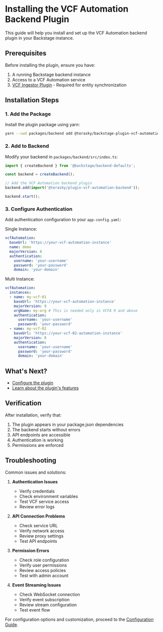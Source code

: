 # Installing the VCF Automation Backend Plugin

This guide will help you install and set up the VCF Automation backend plugin in your Backstage instance.

## Prerequisites

Before installing the plugin, ensure you have:

1. A running Backstage backend instance
2. Access to a VCF Automation service
3. [VCF Ingestor Plugin](../ingestor/about.md) - Required for entity synchronization

## Installation Steps

### 1. Add the Package

Install the plugin package using yarn:

```bash
yarn --cwd packages/backend add @terasky/backstage-plugin-vcf-automation-backend
```

### 2. Add to Backend

Modify your backend in `packages/backend/src/index.ts`:

```typescript
import { createBackend } from '@backstage/backend-defaults';

const backend = createBackend();

// Add the VCF Automation backend plugin
backend.add(import('@terasky/plugin-vcf-automation-backend'));

backend.start();
```

### 3. Configure Authentication

Add authentication configuration to your `app-config.yaml`:

Single Instance:  
```yaml
vcfAutomation:
  baseUrl: 'https://your-vcf-automation-instance'
  name: demo
  majorVersion: 8
  authentication:
    username: 'your-username'
    password: 'your-password'
    domain: 'your-domain'
```
  
Multi Instance:  
```yaml
vcfAutomation:
  instances:
  - name: my-vcf-01
    baseUrl: 'https://your-vcf-automation-instance'
    majorVersion: 9
    orgName: my-org # This is needed only in VCFA 9 and above
    authentication:
      username: 'your-username'
      password: 'your-password'
  - name: my-vcf-02
    baseUrl: 'https://your-vcf-02-automation-instance'
    majorVersion: 8
    authentication:
      username: 'your-username'
      password: 'your-password'
      domain: 'your-domain'
```

## What's Next?

- [Configure the plugin](configure.md)
- [Learn about the plugin's features](about.md)

## Verification

After installation, verify that:

1. The plugin appears in your package.json dependencies
2. The backend starts without errors
3. API endpoints are accessible
4. Authentication is working
5. Permissions are enforced

## Troubleshooting

Common issues and solutions:

1. **Authentication Issues**
    - Verify credentials
    - Check environment variables
    - Test VCF service access
    - Review error logs

2. **API Connection Problems**
    - Check service URL
    - Verify network access
    - Review proxy settings
    - Test API endpoints

3. **Permission Errors**
    - Check role configuration
    - Verify user permissions
    - Review access policies
    - Test with admin account

4. **Event Streaming Issues**
    - Check WebSocket connection
    - Verify event subscription
    - Review stream configuration
    - Test event flow

For configuration options and customization, proceed to the [Configuration Guide](./configure.md).
